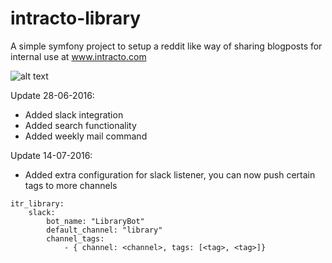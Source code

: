 intracto-library
================

A simple symfony project to setup a reddit like way of sharing blogposts for internal use at www.intracto.com

![alt text](https://github.com/pix-art/ITRLibrary/blob/master/src/ITRLibraryBundle/Resources/public/img/example.png "Intracto Library")

Update 28-06-2016:
- Added slack integration
- Added search functionality
- Added weekly mail command

Update 14-07-2016:
- Added extra configuration for slack listener, you can now push certain tags to more channels

```
itr_library:
    slack:
        bot_name: "LibraryBot"
        default_channel: "library"
        channel_tags:
            - { channel: <channel>, tags: [<tag>, <tag>]}
```            